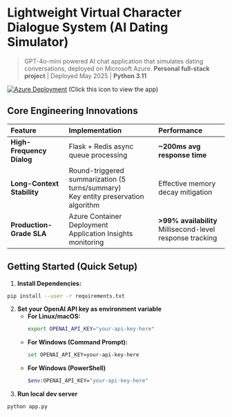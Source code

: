# Lightweight Virtual Character Dialogue System (AI Dating Simulator)
> GPT-4o-mini powered AI chat application that simulates dating conversations, deployed on Microsoft Azure.
> ​**Personal full-stack project**​ | Deployed May 2025 | ​**Python 3.11**

[![Azure Deployment](https://img.shields.io/badge/Deployed%20on-Microsoft%20Azure-0089D6?logo=microsoft-azure)](https://dpchatbot-b3d9f4bdbveadcgt.centralus-01.azurewebsites.net/) (Click this icon to view the app)

## Core Engineering Innovations
| ​**Feature**​                | ​**Implementation**​                        | ​**Performance**​            |
| :------------------------- | :---------------------------------------- | :-------------------------- |
| ​**High-Frequency Dialog**​ | Flask + Redis async queue processing       | ​**~200ms avg response time**​ |
| ​**Long-Context Stability**​ | Round-triggered summarization (5 turns/summary)<br>Key entity preservation algorithm | Effective memory decay mitigation |
| ​**Production-Grade SLA**​   | Azure Container Deployment<br>Application Insights monitoring | ​**>99% availability**​<br>Millisecond-level response tracking |

## Getting Started (Quick Setup)
1.  ​**Install Dependencies:​**​
  ```bash
  pip install --user -r requirements.txt
  ```
2.  **Set your OpenAI API key as environment variable**
    *   **For Linux/macOS:**
        ```bash
        export OPENAI_API_KEY="your-api-key-here"
        ```
    *   **For Windows (Command Prompt):**
        ```bash
        set OPENAI_API_KEY=your-api-key-here
        ```
    *   **For Windows (PowerShell)**
        ```bash
        $env:OPENAI_API_KEY="your-api-key-here"
        ```
3.  **Run local dev server**
```bash
python app.py
```
